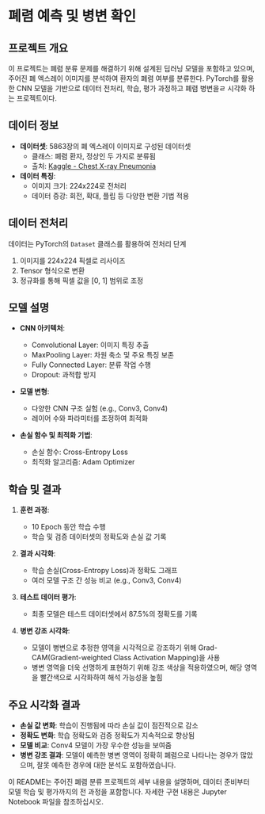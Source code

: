 #  폐렴 예측 및 병변 확인

## 프로젝트 개요
이 프로젝트는 폐렴 분류 문제를 해결하기 위해 설계된 딥러닝 모델을 포함하고 있으며, 주어진 폐 엑스레이 이미지를 분석하여 환자의 폐렴 여부를 분류한다. PyTorch를 활용한 CNN 모델을 기반으로 데이터 전처리, 학습, 평가 과정하고 폐렴 병변을ㄹ 시각화 하는 프로젝트이다.

## 데이터 정보
- **데이터셋**: 5863장의 폐 엑스레이 이미지로 구성된 데이터셋
  - 클래스: 폐렴 환자, 정상인 두 가지로 분류됨
  - 출처: [Kaggle - Chest X-ray Pneumonia](https://www.kaggle.com/datasets/paultimothymooney/chest-xray-pneumonia)
- **데이터 특징**:
  - 이미지 크기: 224x224로 전처리
  - 데이터 증강: 회전, 확대, 플립 등 다양한 변환 기법 적용

## 데이터 전처리
데이터는 PyTorch의 `Dataset` 클래스를 활용하여 전처리 단계
1. 이미지를 224x224 픽셀로 리사이즈
2. Tensor 형식으로 변환
3. 정규화를 통해 픽셀 값을 [0, 1] 범위로 조정

## 모델 설명
- **CNN 아키텍처**:
  - Convolutional Layer: 이미지 특징 추출
  - MaxPooling Layer: 차원 축소 및 주요 특징 보존
  - Fully Connected Layer: 분류 작업 수행
  - Dropout: 과적합 방지

- **모델 변형**:
  - 다양한 CNN 구조 실험 (e.g., Conv3, Conv4)
  - 레이어 수와 파라미터를 조정하여 최적화

- **손실 함수 및 최적화 기법**:
  - 손실 함수: Cross-Entropy Loss
  - 최적화 알고리즘: Adam Optimizer


## 학습 및 결과
1. **훈련 과정**:
   - 10 Epoch 동안 학습 수행
   - 학습 및 검증 데이터셋의 정확도와 손실 값 기록

2. **결과 시각화**:
   - 학습 손실(Cross-Entropy Loss)과 정확도 그래프
   - 여러 모델 구조 간 성능 비교 (e.g., Conv3, Conv4)

3. **테스트 데이터 평가**:
   - 최종 모델은 테스트 데이터셋에서 87.5%의 정확도를 기록

4. **병변 강조 시각화**:
   - 모델이 병변으로 추정한 영역을 시각적으로 강조하기 위해 Grad-CAM(Gradient-weighted Class Activation Mapping)을 사용
   - 병변 영역을 더욱 선명하게 표현하기 위해 강조 색상을 적용하였으며, 해당 영역을 빨간색으로 시각화하여 해석 가능성을 높힘

## 주요 시각화 결과
- **손실 값 변화**:
  학습이 진행됨에 따라 손실 값이 점진적으로 감소
- **정확도 변화**:
  학습 정확도와 검증 정확도가 지속적으로 향상됨
- **모델 비교**:
  Conv4 모델이 가장 우수한 성능을 보여줌
- **병변 강조 결과**:
  모델이 예측한 병변 영역이 정확히 폐렴으로 나타나는 경우가 많았으며, 잘못 예측한 경우에 대한 분석도 포함하였습니다.


이 README는 주어진 폐렴 분류 프로젝트의 세부 내용을 설명하며, 데이터 준비부터 모델 학습 및 평가까지의 전 과정을 포함합니다. 자세한 구현 내용은 Jupyter Notebook 파일을 참조하십시오.




